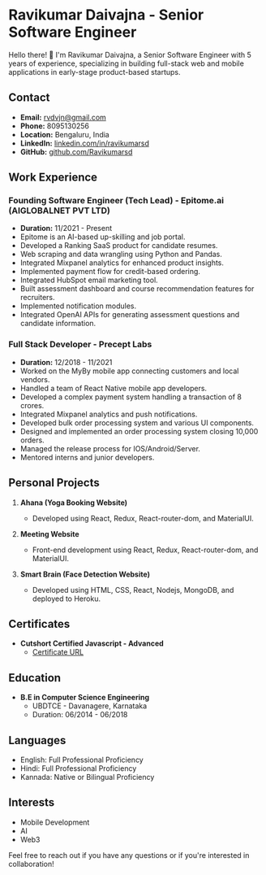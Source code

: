 # Ravikumar Daivajna - Senior Software Engineer

Hello there! 👋 I'm Ravikumar Daivajna, a Senior Software Engineer with 5 years of experience, specializing in building full-stack web and mobile applications in early-stage product-based startups.

## Contact

- **Email:** rvdvjn@gmail.com
- **Phone:** 8095130256
- **Location:** Bengaluru, India
- **LinkedIn:** [linkedin.com/in/ravikumarsd](https://www.linkedin.com/in/ravikumarsd)
- **GitHub:** [github.com/Ravikumarsd](https://github.com/Ravikumarsd)

## Work Experience

### Founding Software Engineer (Tech Lead) - Epitome.ai (AIGLOBALNET PVT LTD)
- **Duration:** 11/2021 - Present
- Epitome is an AI-based up-skilling and job portal.
- Developed a Ranking SaaS product for candidate resumes.
- Web scraping and data wrangling using Python and Pandas.
- Integrated Mixpanel analytics for enhanced product insights.
- Implemented payment flow for credit-based ordering.
- Integrated HubSpot email marketing tool.
- Built assessment dashboard and course recommendation features for recruiters.
- Implemented notification modules.
- Integrated OpenAI APIs for generating assessment questions and candidate information.

### Full Stack Developer - Precept Labs
- **Duration:** 12/2018 - 11/2021
- Worked on the MyBy mobile app connecting customers and local vendors.
- Handled a team of React Native mobile app developers.
- Developed a complex payment system handling a transaction of 8 crores.
- Integrated Mixpanel analytics and push notifications.
- Developed bulk order processing system and various UI components.
- Designed and implemented an order processing system closing 10,000 orders.
- Managed the release process for IOS/Android/Server.
- Mentored interns and junior developers.

## Personal Projects

1. **Ahana (Yoga Booking Website)**
   - Developed using React, Redux, React-router-dom, and MaterialUI.

2. **Meeting Website**
   - Front-end development using React, Redux, React-router-dom, and MaterialUI.

3. **Smart Brain (Face Detection Website)**
   - Developed using HTML, CSS, React, Nodejs, MongoDB, and deployed to Heroku.

## Certificates

- **Cutshort Certified Javascript - Advanced**
  - [Certificate URL](https://cutshort.io/certificate/55940)

## Education

- **B.E in Computer Science Engineering**
  - UBDTCE - Davanagere, Karnataka
  - Duration: 06/2014 - 06/2018

## Languages

- English: Full Professional Proficiency
- Hindi: Full Professional Proficiency
- Kannada: Native or Bilingual Proficiency

## Interests

- Mobile Development
- AI
- Web3

Feel free to reach out if you have any questions or if you're interested in collaboration!
